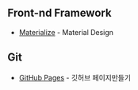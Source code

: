 


## Front-nd Framework

- [Materialize](http://materializecss.com/) - Material Design


## Git

- [GitHub Pages](https://pages.github.com/) - 깃허브 페이지만들기